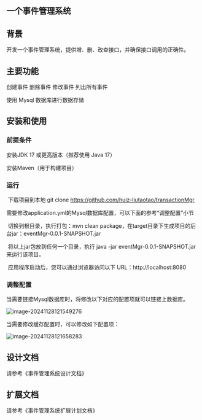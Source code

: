 ## 一个事件管理系统

## 背景

开发一个事件管理系统，提供增、删、改查接口，并确保接口调用的正确性。

## 主要功能

创建事件
删除事件
修改事件
列出所有事件

使用 Mysql 数据库进行数据存储

## 安装和使用

###  前提条件

  安装JDK 17 或更高版本（推荐使用 Java 17）

  安装Maven（用于构建项目）

###   运行

​    下载项目到本地  git clone https://github.com/huiz-liutaotao/transactionMgr

​    需要修改application.yml的Mysql数据库配置，可以下面的参考“调整配置”小节

​    切换到根目录，执行打包：mvn clean package，在target目录下生成项目的后台jar：eventMgr-0.0.1-SNAPSHOT.jar

​    将以上jar包放到任何一个目录，执行 java   -jar  eventMgr-0.0.1-SNAPSHOT.jar 来运行该项目。

​    应用程序启动后，您可以通过浏览器访问以下 URL：http://localhost:8080

###   调整配置

​    当需要链接Mysql数据库时，将修改以下对应的配置项就可以链接上数据库。

![image-20241128121549276](C:\Users\junhliu\AppData\Roaming\Typora\typora-user-images\image-20241128121549276.png)

   当需要修改缓存配置时，可以修改如下配置项：

![image-20241128121658283](C:\Users\junhliu\AppData\Roaming\Typora\typora-user-images\image-20241128121658283.png)

## 设计文档

请参考《事件管理系统设计文档》

## 扩展文档

请参考《事件管理系统扩展计划文档》

